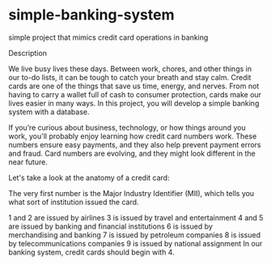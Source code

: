 # simple-banking-system
simple project that mimics credit card operations in banking

Description

We live busy lives these days. Between work, chores, and other things in our to-do lists, it can be tough to catch your breath and stay calm. Credit cards are one of the things that save us time, energy, and nerves. From not having to carry a wallet full of cash to consumer protection, cards make our lives easier in many ways. In this project, you will develop a simple banking system with a database.

If you’re curious about business, technology, or how things around you work, you'll probably enjoy learning how credit card numbers work. These numbers ensure easy payments, and they also help prevent payment errors and fraud. Card numbers are evolving, and they might look different in the near future.

Let's take a look at the anatomy of a credit card:



The very first number is the Major Industry Identifier (MII), which tells you what sort of institution issued the card.

1 and 2 are issued by airlines
3 is issued by travel and entertainment
4 and 5 are issued by banking and financial institutions
6 is issued by merchandising and banking
7 is issued by petroleum companies
8 is issued by telecommunications companies
9 is issued by national assignment
In our banking system, credit cards should begin with 4.
